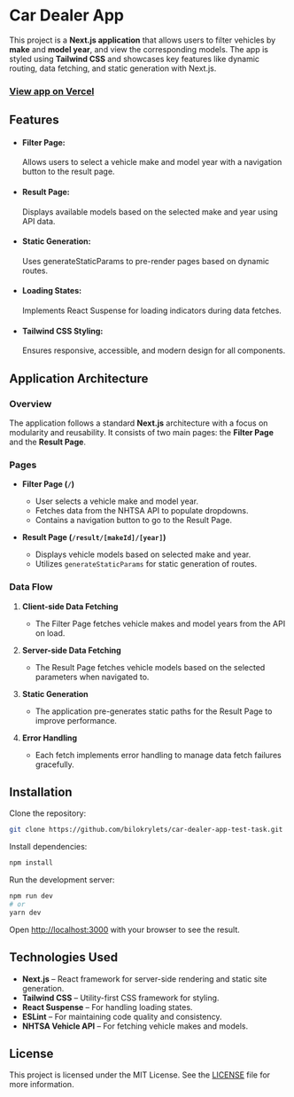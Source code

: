 # Сar Dealer App

This project is a **Next.js application** that allows users to filter vehicles by **make** and **model year**, and view the corresponding models. The app is styled using **Tailwind CSS** and showcases key features like dynamic routing, data fetching, and static generation with Next.js.

### [View app on Vercel](https://car-dealer-app-test-task.vercel.app/)

## Features

- #### Filter Page:

  Allows users to select a vehicle make and model year with a navigation button to the result page.

- #### Result Page:

  Displays available models based on the selected make and year using API data.

- #### Static Generation:

  Uses generateStaticParams to pre-render pages based on dynamic routes.

- #### Loading States:

  Implements React Suspense for loading indicators during data fetches.

- #### Tailwind CSS Styling:
  Ensures responsive, accessible, and modern design for all components.

## Application Architecture

### Overview

The application follows a standard **Next.js** architecture with a focus on modularity and reusability. It consists of two main pages: the **Filter Page** and the **Result Page**.

### Pages

- **Filter Page (`/`)**

  - User selects a vehicle make and model year.
  - Fetches data from the NHTSA API to populate dropdowns.
  - Contains a navigation button to go to the Result Page.

- **Result Page (`/result/[makeId]/[year]`)**
  - Displays vehicle models based on selected make and year.
  - Utilizes `generateStaticParams` for static generation of routes.

### Data Flow

1. **Client-side Data Fetching**
   - The Filter Page fetches vehicle makes and model years from the API on load.
2. **Server-side Data Fetching**

   - The Result Page fetches vehicle models based on the selected parameters when navigated to.

3. **Static Generation**

   - The application pre-generates static paths for the Result Page to improve performance.

4. **Error Handling**
   - Each fetch implements error handling to manage data fetch failures gracefully.

## Installation

Clone the repository:

```bash
git clone https://github.com/bilokrylets/car-dealer-app-test-task.git

```

Install dependencies:

```bash
npm install
```

Run the development server:

```bash
npm run dev
# or
yarn dev
```

Open [http://localhost:3000](http://localhost:3000) with your browser to see the result.

## Technologies Used

- **Next.js** – React framework for server-side rendering and static site generation.
- **Tailwind CSS** – Utility-first CSS framework for styling.
- **React Suspense** – For handling loading states.
- **ESLint** – For maintaining code quality and consistency.
- **NHTSA Vehicle API** – For fetching vehicle makes and models.

## License

This project is licensed under the MIT License. See the [LICENSE](https://opensource.org/license/mit) file for more information.
